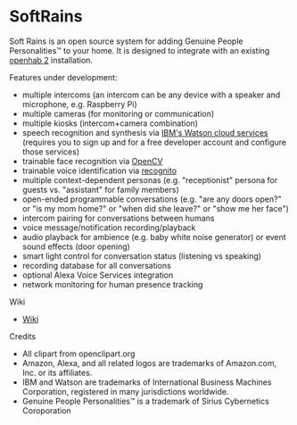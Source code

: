# SoftRains

Soft Rains is an open source system for adding Genuine People Personalities&trade; to your home.  It is designed to integrate with an existing [openhab 2](http://docs.openhab.org/) installation.

Features under development:

* multiple intercoms (an intercom can be any device with a speaker and microphone, e.g. Raspberry Pi)
* multiple cameras (for monitoring or communication)
* multiple kiosks (intercom+camera combination)
* speech recognition and synthesis via [IBM's Watson cloud services](https://www.ibm.com/watson/developercloud/services-catalog.html) (requires you to sign up and for a free developer account and configure those services)
* trainable face recognition via [OpenCV](http://docs.opencv.org/2.4/modules/contrib/doc/facerec/facerec_tutorial.html)
* trainable voice identification via [recognito](https://github.com/amaurycrickx/recognito)
* multiple context-dependent personas (e.g. "receptionist" persona for guests vs. "assistant" for family members) 
* open-ended programmable conversations (e.g. "are any doors open?" or "is my mom home?" or "when did she leave?" or "show me her face")
* intercom pairing for conversations between humans
* voice message/notification recording/playback
* audio playback for ambience (e.g. baby white noise generator) or event sound effects (door opening)
* smart light control for conversation status (listening vs speaking)
* recording database for all conversations
* optional Alexa Voice Services integration
* network monitoring for human presence tracking

Wiki

* [Wiki](https://github.com/lingeringsocket/SoftRains/wiki)

Credits

* All clipart from openclipart.org
* Amazon, Alexa, and all related logos are trademarks of Amazon.com, Inc. or its affiliates.
* IBM and Watson are trademarks of International Business Machines Corporation, registered in many jurisdictions worldwide.
* Genuine People Personalities&trade; is a trademark of Sirius Cybernetics Coroporation
